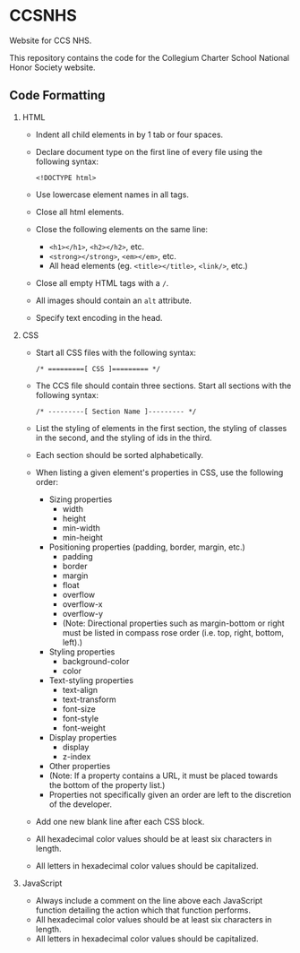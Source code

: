 # CCSNHS
Website for CCS NHS.

This repository contains the code for the Collegium Charter School National
Honor Society website.

## Code Formatting
1.  HTML
    *   Indent all child elements in by 1 tab or four spaces.
    *   Declare document type on the first line of every file
        using the following syntax:
        
            <!DOCTYPE html>
        
    *   Use lowercase element names in all tags.
    *   Close all html elements.
    *   Close the following elements on the same line:
        *   `<h1></h1>`, `<h2></h2>`, etc.
        *   `<strong></strong>`, `<em></em>`, etc.
        *   All head elements (eg. `<title></title>`, `<link/>`, etc.)
    *   Close all empty HTML tags with a `/`.
    *   All images should contain an `alt` attribute.
    *   Specify text encoding in the head.

2.  CSS
    *   Start all CSS files with the following syntax:

            /* =========[ CSS ]========= */
    
    *   The CCS file should contain three sections. Start all
        sections with the following syntax:

            /* ---------[ Section Name ]--------- */

    *   List the styling of elements in the first section, the
        styling of classes in the second, and the styling of ids
        in the third.
    *   Each section should be sorted alphabetically.
    *   When listing a given element's properties in CSS, use the
        following order:
        *   Sizing properties
            *   width
            *   height
            *   min-width
            *   min-height
        *   Positioning properties (padding, border, margin, etc.)
            *   padding
            *   border
            *   margin
            *   float
            *   overflow
            *   overflow-x
            *   overflow-y
            *   (Note: Directional properties such as
            margin-bottom or right must be listed in compass rose
            order (i.e. top, right, bottom, left).)
        *   Styling properties
            *   background-color
            *   color
        *   Text-styling properties
            *   text-align
            *   text-transform
            *   font-size
            *   font-style
            *   font-weight
        *   Display properties
            *   display
            *   z-index
        *   Other properties
        *   (Note: If a property contains a URL, it must be placed
            towards the bottom of the property list.)
        *   Properties not specifically given an order are left to
            the discretion of the developer.
    *   Add one new blank line after each CSS block.
    *   All hexadecimal color values should be at least six characters
        in length.
    *   All letters in hexadecimal color values should be capitalized.
3.  JavaScript
    *   Always include a comment on the line above each JavaScript
        function detailing the action which that function performs.
    *   All hexadecimal color values should be at least six characters
        in length.
    *   All letters in hexadecimal color values should be capitalized.